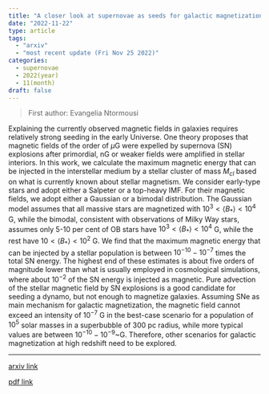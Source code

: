 ```yaml
---
title: "A closer look at supernovae as seeds for galactic magnetization"
date: "2022-11-22"
type: article
tags:
  - "arxiv"
  - "most recent update (Fri Nov 25 2022)"
categories:
  - supernovae
  - 2022(year)
  - 11(month)
draft: false
---
```


> First author: Evangelia Ntormousi

 Explaining the currently observed magnetic fields in galaxies requires
relatively strong seeding in the early Universe. One theory proposes that
magnetic fields of the order of $\mu$G were expelled by supernova (SN)
explosions after primordial, nG or weaker fields were amplified in stellar
interiors. In this work, we calculate the maximum magnetic energy that can be
injected in the interstellar medium by a stellar cluster of mass $M_{cl}$ based
on what is currently known about stellar magnetism. We consider early-type
stars and adopt either a Salpeter or a top-heavy IMF. For their magnetic
fields, we adopt either a Gaussian or a bimodal distribution. The Gaussian
model assumes that all massive stars are magnetized with $10^3 < \langle B_*
\rangle < 10^4$ G, while the bimodal, consistent with observations of Milky Way
stars, assumes only 5-10 per cent of OB stars have $10^3 < \langle B_* \rangle
< 10^4$ G, while the rest have $10 < \langle B_* \rangle < 10^2$ G. We find
that the maximum magnetic energy that can be injected by a stellar population
is between $10^{-10}-10^{-7}$ times the total SN energy. The highest end of
these estimates is about five orders of magnitude lower than what is usually
employed in cosmological simulations, where about $10^{-2}$ of the SN energy is
injected as magnetic. Pure advection of the stellar magnetic field by SN
explosions is a good candidate for seeding a dynamo, but not enough to
magnetize galaxies. Assuming SNe as main mechanism for galactic magnetization,
the magnetic field cannot exceed an intensity of $10^{-7}$ G in the best-case
scenario for a population of $10^{5}$ solar masses in a superbubble of 300 pc
radius, while more typical values are between $10^{-10}-10^{-9}$~G. Therefore,
other scenarios for galactic magnetization at high redshift need to be
explored.

---
[arxiv link](http://arxiv.org/abs/2211.12355v1)

[pdf link](http://arxiv.org/pdf/2211.12355v1)
